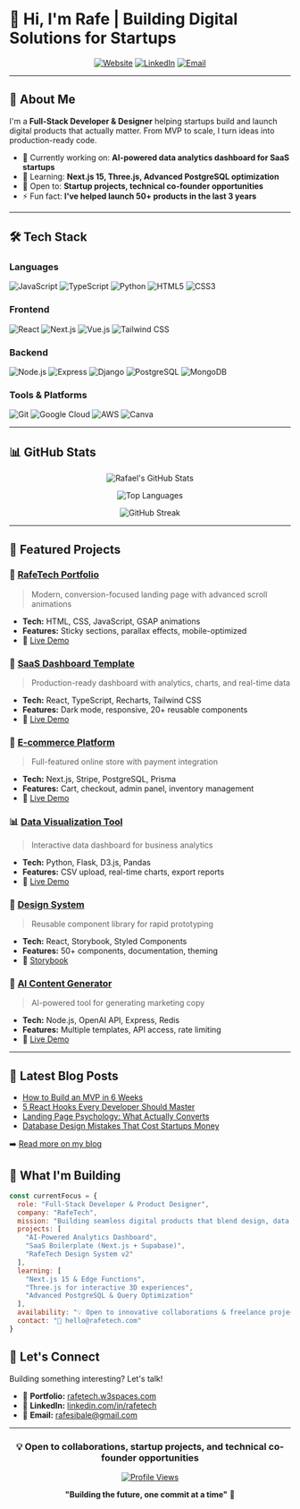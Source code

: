 # 👋 Hi, I'm Rafe | Building Digital Solutions for Startups

<div align="center">
  
[![Website](https://img.shields.io/badge/Website-rafetech.w3spaces.com-5046e5?style=for-the-badge&logo=google-chrome&logoColor=white)](https://rafetech.w3spaces.com)
[![LinkedIn](https://img.shields.io/badge/LinkedIn-Connect-0077B5?style=for-the-badge&logo=linkedin&logoColor=white)](https://linkedin.com/in/rafetech)
[![Email](https://img.shields.io/badge/Email-rafesibale@gmail.com-D14836?style=for-the-badge&logo=gmail&logoColor=white)](mailto:rafesibale@gmail.com)

</div>

---

## 🚀 About Me

I'm a **Full-Stack Developer & Designer** helping startups build and launch digital products that actually matter. From MVP to scale, I turn ideas into production-ready code.

- 🔭 Currently working on: **AI-powered data analytics dashboard for SaaS startups**
- 🌱 Learning: **Next.js 15, Three.js, Advanced PostgreSQL optimization**
- 💼 Open to: **Startup projects, technical co-founder opportunities**
- ⚡ Fun fact: **I've helped launch 50+ products in the last 3 years**

---

## 🛠️ Tech Stack

### **Languages**
![JavaScript](https://img.shields.io/badge/JavaScript-F7DF1E?style=flat-square&logo=javascript&logoColor=black)
![TypeScript](https://img.shields.io/badge/TypeScript-3178C6?style=flat-square&logo=typescript&logoColor=white)
![Python](https://img.shields.io/badge/Python-3776AB?style=flat-square&logo=python&logoColor=white)
![HTML5](https://img.shields.io/badge/HTML5-E34F26?style=flat-square&logo=html5&logoColor=white)
![CSS3](https://img.shields.io/badge/CSS3-1572B6?style=flat-square&logo=css3&logoColor=white)

### **Frontend**
![React](https://img.shields.io/badge/React-61DAFB?style=flat-square&logo=react&logoColor=black)
![Next.js](https://img.shields.io/badge/Next.js-000000?style=flat-square&logo=next.js&logoColor=white)
![Vue.js](https://img.shields.io/badge/Vue.js-4FC08D?style=flat-square&logo=vue.js&logoColor=white)
![Tailwind CSS](https://img.shields.io/badge/Tailwind_CSS-38B2AC?style=flat-square&logo=tailwind-css&logoColor=white)

### **Backend**
![Node.js](https://img.shields.io/badge/Node.js-339933?style=flat-square&logo=node.js&logoColor=white)
![Express](https://img.shields.io/badge/Express-000000?style=flat-square&logo=express&logoColor=white)
![Django](https://img.shields.io/badge/Django-092E20?style=flat-square&logo=django&logoColor=white)
![PostgreSQL](https://img.shields.io/badge/PostgreSQL-4169E1?style=flat-square&logo=postgresql&logoColor=white)
![MongoDB](https://img.shields.io/badge/MongoDB-47A248?style=flat-square&logo=mongodb&logoColor=white)

### **Tools & Platforms**
![Git](https://img.shields.io/badge/Git-F05032?style=flat-square&logo=git&logoColor=white)
![Google Cloud](https://img.shields.io/badge/Google%20Cloud-4285F4?style=flat-square&logo=googlecloud&logoColor=white)
![AWS](https://img.shields.io/badge/AWS-232F3E?style=flat-square&logo=amazon-aws&logoColor=white)
![Canva](https://img.shields.io/badge/Canva-00C4CC?style=flat-square&logo=canva&logoColor=white)

---

## 📊 GitHub Stats

<div align="center">
  
![Rafael's GitHub Stats](https://github-readme-stats.vercel.app/api?username=rafetech&show_icons=true&theme=radical&hide_border=true&bg_color=0D1117&title_color=F72585&icon_color=4CC9F0)

![Top Languages](https://github-readme-stats.vercel.app/api/top-langs/?username=rafetech&layout=compact&theme=radical&hide_border=true&bg_color=0D1117&title_color=F72585)

![GitHub Streak](https://github-readme-streak-stats.herokuapp.com/?user=rafetech&theme=radical&hide_border=true&background=0D1117&ring=F72585&fire=4CC9F0&currStreakLabel=F72585)

</div>

---

## 🎯 Featured Projects

### 🚀 [RafeTech Portfolio](https://github.com/rafetech/rafetech-portfolio)
> Modern, conversion-focused landing page with advanced scroll animations
- **Tech:** HTML, CSS, JavaScript, GSAP animations
- **Features:** Sticky sections, parallax effects, mobile-optimized
- 🔗 [Live Demo](https://rafetech.com)

### 💼 [SaaS Dashboard Template](https://github.com/rafetech/saas-dashboard)
> Production-ready dashboard with analytics, charts, and real-time data
- **Tech:** React, TypeScript, Recharts, Tailwind CSS
- **Features:** Dark mode, responsive, 20+ reusable components
- 🔗 [Live Demo](https://rafetech.com/demos/dashboard)

### 🛒 [E-commerce Platform](https://github.com/rafetech/ecommerce-mvp)
> Full-featured online store with payment integration
- **Tech:** Next.js, Stripe, PostgreSQL, Prisma
- **Features:** Cart, checkout, admin panel, inventory management
- 🔗 [Live Demo](https://rafetech.com/demos/shop)

### 📊 [Data Visualization Tool](https://github.com/rafetech/data-viz-tool)
> Interactive data dashboard for business analytics
- **Tech:** Python, Flask, D3.js, Pandas
- **Features:** CSV upload, real-time charts, export reports
- 🔗 [Live Demo](https://rafetech.com/demos/dataviz)

### 🎨 [Design System](https://github.com/rafetech/design-system)
> Reusable component library for rapid prototyping
- **Tech:** React, Storybook, Styled Components
- **Features:** 50+ components, documentation, theming
- 🔗 [Storybook](https://rafetech.com/storybook)

### 🤖 [AI Content Generator](https://github.com/rafetech/ai-content-gen)
> AI-powered tool for generating marketing copy
- **Tech:** Node.js, OpenAI API, Express, Redis
- **Features:** Multiple templates, API access, rate limiting
- 🔗 [Live Demo](https://rafetech.com/demos/ai-gen)

---

## 📝 Latest Blog Posts

<!-- BLOG-POST-LIST:START -->
- [How to Build an MVP in 6 Weeks](https://rafetech.com/blog/mvp-in-6-weeks)
- [5 React Hooks Every Developer Should Master](https://rafetech.com/blog/react-hooks-guide)
- [Landing Page Psychology: What Actually Converts](https://rafetech.com/blog/landing-page-psychology)
- [Database Design Mistakes That Cost Startups Money](https://rafetech.com/blog/database-mistakes)
<!-- BLOG-POST-LIST:END -->

➡️ [Read more on my blog](https://rafetech.com/blog)

## 💼 What I'm Building

```javascript
const currentFocus = {
  role: "Full-Stack Developer & Product Designer",
  company: "RafeTech",
  mission: "Building seamless digital products that blend design, data, and automation.",
  projects: [
    "AI-Powered Analytics Dashboard",
    "SaaS Boilerplate (Next.js + Supabase)",
    "RafeTech Design System v2"
  ],
  learning: [
    "Next.js 15 & Edge Functions",
    "Three.js for interactive 3D experiences",
    "Advanced PostgreSQL & Query Optimization"
  ],
  availability: "💡 Open to innovative collaborations & freelance projects",
  contact: "📧 hello@rafetech.com"
}
```

## 🤝 Let's Connect

Building something interesting? Let's talk!

- 💼 **Portfolio:** [rafetech.w3spaces.com](https://rafetech.w3spaces.com)
- 💬 **LinkedIn:** [linkedin.com/in/rafetech](https://linkedin.com/in/rafetech)
- 📧 **Email:** [rafesibale@gmail.com](mailto:rafesibale@gmail.com)

---

<div align="center">

### 💡 Open to collaborations, startup projects, and technical co-founder opportunities

[![Profile Views](https://komarev.com/ghpvc/?username=rafetech&color=blueviolet&style=flat-square)](https://github.com/rafetech)

**"Building the future, one commit at a time"** 🚀

</div>
